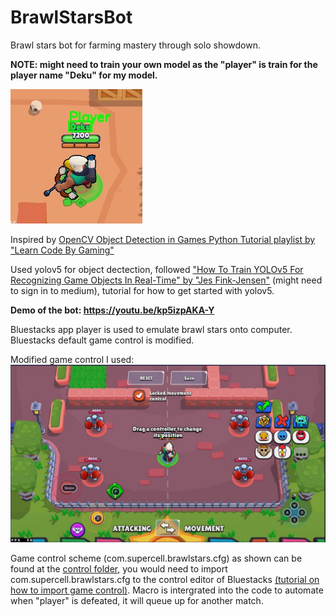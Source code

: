 # BrawlStarsBot
Brawl stars bot for farming mastery through solo showdown. 

**NOTE: might need to train your own model as the "player" is train for the player name "Deku" for my model.**

![Alt text](project/image/player.jpg?raw=true " ")

Inspired by [OpenCV Object Detection in Games Python Tutorial playlist by "Learn Code By Gaming"](https://www.youtube.com/watch?v=KecMlLUuiE4&list=PL1m2M8LQlzfKtkKq2lK5xko4X-8EZzFPI) 

Used yolov5 for object dectection, followed ["How To Train YOLOv5 For Recognizing Game Objects In Real-Time" by "Jes Fink-Jensen"](https://betterprogramming.pub/how-to-train-yolov5-for-recognizing-custom-game-objects-in-real-time-9d78369928a8) (might need to sign in to medium), tutorial for how to get started with yolov5.

****Demo of the bot: https://youtu.be/kp5izpAKA-Y****

Bluestacks app player is used to emulate brawl stars onto computer. Bluestacks default game control is modified.

Modified game control I used:
![Alt text](project/control/controlSetup.jpg?raw=true "Example of gamecontrol in Bluestacks")

Game control scheme (com.supercell.brawlstars.cfg) as shown can be found at the [control folder](https://github.com/Jooi025/BrawlStarsBot/tree/main/project/control), you would need to import com.supercell.brawlstars.cfg to the control editor of Bluestacks [(tutorial on how to import game control)](https://support.bluestacks.com/hc/en-us/articles/360056129291-How-to-import-your-game-controls-from-BlueStacks-4-and-use-them-in-BlueStacks-5). Macro is intergrated into the code to automate when "player" is defeated, it will queue up for another match.



